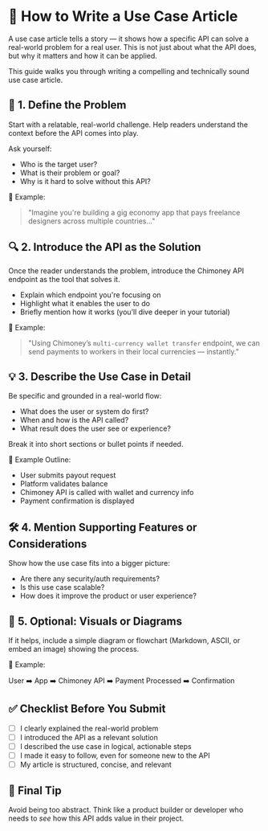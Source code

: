# 🧠 How to Write a Use Case Article

A use case article tells a story — it shows how a specific API can solve a real-world problem for a real user. This is not just about what the API does, but why it matters and how it can be applied.

This guide walks you through writing a compelling and technically sound use case article.

## 🧭 1. Define the Problem

Start with a relatable, real-world challenge. Help readers understand the context before the API comes into play.

Ask yourself:

- Who is the target user?
- What is their problem or goal?
- Why is it hard to solve without this API?

📌 Example:  
> "Imagine you're building a gig economy app that pays freelance designers across multiple countries..."

## 🔍 2. Introduce the API as the Solution

Once the reader understands the problem, introduce the Chimoney API endpoint as the tool that solves it.

- Explain which endpoint you're focusing on
- Highlight what it enables the user to do
- Briefly mention how it works (you’ll dive deeper in your tutorial)

📌 Example:  
> "Using Chimoney’s `multi-currency wallet transfer` endpoint, we can send payments to workers in their local currencies — instantly."

## 💡 3. Describe the Use Case in Detail

Be specific and grounded in a real-world flow:

- What does the user or system do first?
- When and how is the API called?
- What result does the user see or experience?

Break it into short sections or bullet points if needed.

📌 Example Outline:
- User submits payout request
- Platform validates balance
- Chimoney API is called with wallet and currency info
- Payment confirmation is displayed

## 🛠 4. Mention Supporting Features or Considerations

Show how the use case fits into a bigger picture:

- Are there any security/auth requirements?
- Is this use case scalable?
- How does it improve the product or user experience?

## 🧾 5. Optional: Visuals or Diagrams

If it helps, include a simple diagram or flowchart (Markdown, ASCII, or embed an image) showing the process.

📌 Example:

User ➡️ App ➡️ Chimoney API ➡️ Payment Processed ➡️ Confirmation

## ✅ Checklist Before You Submit

- [ ] I clearly explained the real-world problem
- [ ] I introduced the API as a relevant solution
- [ ] I described the use case in logical, actionable steps
- [ ] I made it easy to follow, even for someone new to the API
- [ ] My article is structured, concise, and relevant

## 💬 Final Tip

Avoid being too abstract. Think like a product builder or developer who needs to *see* how this API adds value in their project.
